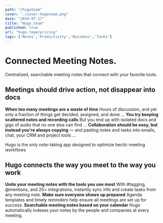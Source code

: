 ```yaml
---
path: "/hugoteam"
cover: "./cover-hugoteam.png"
date: "2019-07-17"
title: "Hugo.team"
published: true
url: "hugo.team/pricing"
tags: ['Notes','Productivity','Business','Tasks']
---
```

# Connected Meeting Notes.

Centralized, searchable meeting notes that connect with your favorite tools.

## Meetings should drive action, not disappear into docs

**When too many meetings are a waste of time**
Hours of discussion, and yet only a fraction of things get decided, assigned, and done ...
**You try keeping scattered notes and recording calls**
But you end up with isolated docs and gigs of audio that no one else can find ...
**Collaboration should be easy, but instead you're always copying**
— and pasting notes and tasks into emails, chat, your CRM and project tools ...

Hugo is the only note-taking app designed to optimize hectic meeting workflows

## Hugo connects the way you meet to the way you work

**Unite your meeting notes with the tools you use most**
With #tagging, @mentions, and 20+ integrations, instantly sync info and create tasks from any meeting note.
**Make sure everyone shows up prepared**
Agenda templates and timely reminders help ensure all meetings are set up for success.
**Searchable meeting notes based on your calendar**
Hugo automatically indexes your notes by the people and companies at every meeting.
